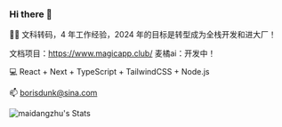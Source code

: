 ### Hi there 👋

👨‍💻 文科转码，4 年工作经验，2024 年的目标是转型成为全栈开发和进大厂！

文档项目：https://www.magicapp.club/
麦橘ai：开发中！

💻 React + Next + TypeScript + TailwindCSS + Node.js

📫 borisdunk@sina.com

![maidangzhu's Stats](https://github-readme-stats.vercel.app/api?username=maidangzhu&theme=vue-dark&show_icons=true&hide_border=false&count_private=true)

